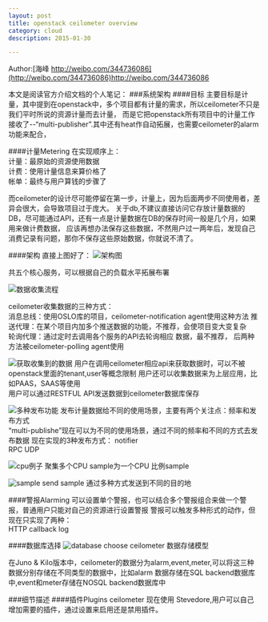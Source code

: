 ```yaml
---
layout: post
title: openstack ceilometer overview  
category: cloud
description: 2015-01-30

---
```


Author:[海峰 http://weibo.com/344736086](http://weibo.com/344736086)http://weibo.com/344736086

本文是阅读官方介绍文档的个人笔记：
###系统架构
####目标
主要目标是计量，其中提到在openstack中，多个项目都有计量的需求，所以ceilometer不只是我们平时所说的资源计量而去计量，
而是它把openstack所有项目中的计量工作接收了--“multi-publisher”.其中还有heat作自动拓展，也需要ceilometer的alarm功能来配合，


####计量Metering
在实现顺序上：  
计量：最原始的资源使用数据  
计费：使用计量信息来算价格了  
帐单：最终与用户算钱的步骤了  

而ceilometer的设计尽可能停留在第一步，计量上，因为后面两步不同使用者，差异会很大，会导致项目过于庞大。
关于db,不建议直接访问它存放计量数据的DB，尽可能通过API，还有一点是计量数据在DB的保存时间一般是几个月，如果用来做计费数据，
应该再想办法保存这些数据，不然用户过一两年后，发现自己消费记录有问题，那你不保存这些原始数据，你就说不清了。

####架构
直接上图好了：
![架构图](http://docs.openstack.org/developer/ceilometer/_images/ceilo-arch.png)

共五个核心服务，可以根据自己的负载水平拓展布署


![数据收集流程](http://docs.openstack.org/developer/ceilometer/_images/1-agents.png)

ceilometer收集数据的三种方式：  
消息总线：使用OSLO库的项目，ceilometer-notification agent使用这种方法 
推送代理：在某个项目内加多个推送数据的功能，不推荐，会使项目变大变复杂  
轮询代理：通过定时去调用各个服务的API去轮询相应 数据，最不推荐，
后两种方法被ceilometer-polling agent使用


![获取收集到的数据](http://docs.openstack.org/developer/ceilometer/_images/2-accessmodel.png)
用户在调用ceilometer相应api来获取数据时，可以不被openstack里面的tenant,user等概念限制 
用户还可以收集数据来为上层应用，比如PAAS，SAAS等使用  
用户可以通过RESTFUL API发送数据到ceilometer数据库保存


![多种发布功能](http://docs.openstack.org/developer/ceilometer/_images/3-Pipeline.png)
发布计量数据给不同的使用场景，主要有两个关注点：频率和发布方式  
“multi-publishe”现在可以为不同的使用场景，通过不同的频率和不同的方式去发布数据
现在实现的3种发布方式： 
notifier  
RPC 
UDP 


![cpu例子](http://docs.openstack.org/developer/ceilometer/_images/4-Transformer.png)
聚集多个CPU sample为一个CPU 比例sample


![sample send](http://docs.openstack.org/developer/ceilometer/_images/5-multi-publish.png)
sample 通过多种方式发送到不同的目的地


####警报Alarming
可以设置单个警报，也可以结合多个警报组合来做一个警报，普通用户只能对自己的资源进行设置警报
警报可以触发多种形式的动作，但现在只实现了两种：  
HTTP callback 
log 


####数据库选择
![database choose](http://docs.openstack.org/developer/ceilometer/_images/6-storagemodel.png)
ceilometer 数据存储模型

在Juno & Kilo版本中，ceilometer的数据分为alarm,event,meter,可以将这三种数据分别存储在不同类型的数据中，比如alarm 数据存储在SQL backend数据库中,event和meter存储在NOSQL backend数据库中

###细节描述
####插件Plugins
ceilometer 现在使用 Stevedore,用户可以自己增加需要的插件，通过设置来启用还是禁用插件。






